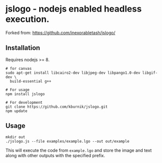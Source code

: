 # jslogo - nodejs enabled headless execution.

Forked from: https://github.com/inexorabletash/jslogo/


## Installation

Requires nodejs >= 8.

```
# for canvas
sudo apt-get install libcairo2-dev libjpeg-dev libpango1.0-dev libgif-dev \
  build-essential g++

# For usage
npm install jslogo

# For development
git clone https://github.com/kburnik/jslogo.git
npm update
```

## Usage

```
mkdir out
./jslogo.js --file examples/example.lgo --out out/example
```

This will execute the code from `example.lgo` and store the image and text
along with other outputs with the specified prefix.
